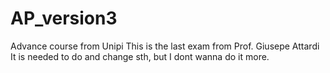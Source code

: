 # AP_version3

Advance course from Unipi 
This is the last exam from Prof. Giusepe Attardi
It is needed to do and change sth, but I dont wanna do it more.

